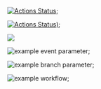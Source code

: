 [![Actions Status](https://github.com/ArturioM/frontend-project-lvl1/workflows/hexlet-check/badge.svg)](https://github.com/ArturioM/frontend-project-lvl1/actions);

[![Actions Status](https://github.com/ArturioM/frontend-project-lvl1/workflows/superlinter/badge.svg?event=pull_request))](https://github.com/ArturioM/frontend-project-lvl1/actions);

<a href="https://codeclimate.com/github/codeclimate/codeclimate/maintainability"><img src="https://api.codeclimate.com/v1/badges/a99a88d28ad37a79dbf6/maintainability" /></a>

![example event parameter](https://github.com/ArturioM/frontend-project-lvl1/workflows/superlinter.yml/badge.svg?event=pull_request);

![example branch parameter](https://github.com/ArturioM/frontend-project-lvl1/workflows/superlinter.yml/badge.svg?branch=feature-1);

![example workflow](https://github.com/ArturioM/frontend-project-lvl1/.github/workflows/superlinter.yml/badge.svg);
